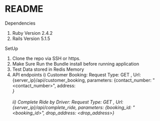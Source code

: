 # README

Dependencies
 1. Ruby Version 2.4.2
 2. Rails Version 5.1.5

 SetUp
 1. Clone the repo via SSH or https.
 2. Make Sure Run the Bundle install before running application
 3. Test Data stored in Redis Memory
 4. API endpoints
  i) Customer Booking: Request Type: GET , Url: {server_ip}/api/customer_booking, parameters: {contact_number: "<contact_number>", address: <address>}<br><br>
  ii) Complete Ride by Driver: Request Type: GET , Url: {server_ip}/api/complete_ride, parameters: {booking_id: "<booking_id>", drop_address: <drop_address>} <br><br>
